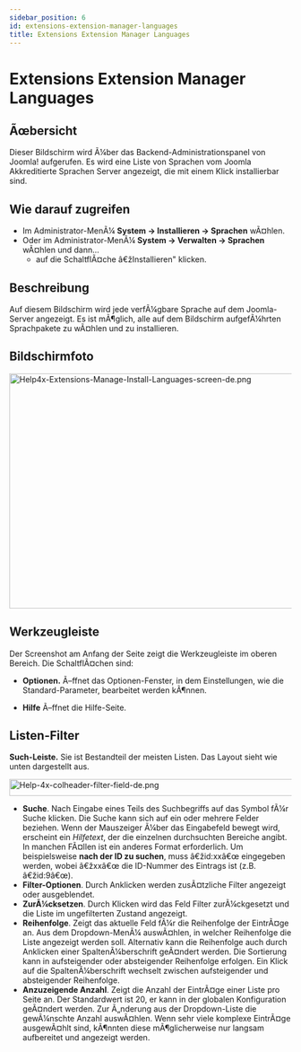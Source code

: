 ```yaml
---
sidebar_position: 6
id: extensions-extension-manager-languages
title: Extensions Extension Manager Languages
---
```

# Extensions Extension Manager Languages
## Ãœbersicht

Dieser Bildschirm wird Ã¼ber das Backend-Administrationspanel von
Joomla! aufgerufen. Es wird eine Liste von Sprachen vom Joomla
Akkreditierte Sprachen Server angezeigt, die mit einem Klick
installierbar sind.

## Wie darauf zugreifen

- Im Administrator-MenÃ¼ **System **→** Installieren **→** Sprachen**
  wÃ¤hlen.
- Oder im Administrator-MenÃ¼ **System **→** Verwalten **→** Sprachen**
  wÃ¤hlen und dann...
  - auf die SchaltflÃ¤che â€žInstallieren" klicken.

## Beschreibung

Auf diesem Bildschirm wird jede verfÃ¼gbare Sprache auf dem
Joomla-Server angezeigt. Es ist mÃ¶glich, alle auf dem Bildschirm
aufgefÃ¼hrten Sprachpakete zu wÃ¤hlen und zu installieren.

## Bildschirmfoto

<img
src="https://docs.joomla.org/images/thumb/0/0c/Help4x-Extensions-Manage-Install-Languages-screen-de.png/800px-Help4x-Extensions-Manage-Install-Languages-screen-de.png"
decoding="async"
srcset="https://docs.joomla.org/images/thumb/0/0c/Help4x-Extensions-Manage-Install-Languages-screen-de.png/1200px-Help4x-Extensions-Manage-Install-Languages-screen-de.png 1.5x, https://docs.joomla.org/images/0/0c/Help4x-Extensions-Manage-Install-Languages-screen-de.png 2x"
data-file-width="1500" data-file-height="786" width="800" height="419"
alt="Help4x-Extensions-Manage-Install-Languages-screen-de.png" />

## Werkzeugleiste

Der Screenshot am Anfang der Seite zeigt die Werkzeugleiste im oberen
Bereich. Die SchaltflÃ¤chen sind:

- **Optionen.** Ã–ffnet das Optionen-Fenster, in dem Einstellungen, wie
  die Standard-Parameter, bearbeitet werden kÃ¶nnen.

<!-- -->

- **Hilfe** Ã–ffnet die Hilfe-Seite.

## Listen-Filter

**Such-Leiste.** Sie ist Bestandteil der meisten Listen. Das Layout
sieht wie unten dargestellt aus.

<img
src="https://docs.joomla.org/images/thumb/b/ba/Help-4x-colheader-filter-field-de.png/600px-Help-4x-colheader-filter-field-de.png"
decoding="async"
srcset="https://docs.joomla.org/images/thumb/b/ba/Help-4x-colheader-filter-field-de.png/900px-Help-4x-colheader-filter-field-de.png 1.5x, https://docs.joomla.org/images/b/ba/Help-4x-colheader-filter-field-de.png 2x"
data-file-width="1077" data-file-height="54" width="600" height="30"
alt="Help-4x-colheader-filter-field-de.png" />

- **Suche**. Nach Eingabe eines Teils des Suchbegriffs auf das Symbol
  fÃ¼r Suche klicken. Die Suche kann sich auf ein oder mehrere Felder
  beziehen. Wenn der Mauszeiger Ã¼ber das Eingabefeld bewegt wird,
  erscheint ein *Hilfetext*, der die einzelnen durchsuchten Bereiche
  angibt. In manchen FÃ¤llen ist ein anderes Format erforderlich. Um
  beispielsweise **nach der ID zu suchen**, muss â€žid:xxâ€œ eingegeben
  werden, wobei â€žxxâ€œ die ID-Nummer des Eintrags ist (z.B.
  â€žid:9â€œ).
- **Filter-Optionen**. Durch Anklicken werden zusÃ¤tzliche Filter
  angezeigt oder ausgeblendet.
- **ZurÃ¼cksetzen**. Durch Klicken wird das Feld Filter zurÃ¼ckgesetzt
  und die Liste im ungefilterten Zustand angezeigt.
- **Reihenfolge**. Zeigt das aktuelle Feld fÃ¼r die Reihenfolge der
  EintrÃ¤ge an. Aus dem Dropdown-MenÃ¼ auswÃ¤hlen, in welcher
  Reihenfolge die Liste angezeigt werden soll. Alternativ kann die
  Reihenfolge auch durch Anklicken einer SpaltenÃ¼berschrift geÃ¤ndert
  werden. Die Sortierung kann in aufsteigender oder absteigender
  Reihenfolge erfolgen. Ein Klick auf die SpaltenÃ¼berschrift wechselt
  zwischen aufsteigender und absteigender Reihenfolge.
- **Anzuzeigende Anzahl**. Zeigt die Anzahl der EintrÃ¤ge einer Liste
  pro Seite an. Der Standardwert ist 20, er kann in der globalen
  Konfiguration geÃ¤ndert werden. Zur Ã„nderung aus der Dropdown-Liste
  die gewÃ¼nschte Anzahl auswÃ¤hlen. Wenn sehr viele komplexe EintrÃ¤ge
  ausgewÃ¤hlt sind, kÃ¶nnten diese mÃ¶glicherweise nur langsam
  aufbereitet und angezeigt werden.
